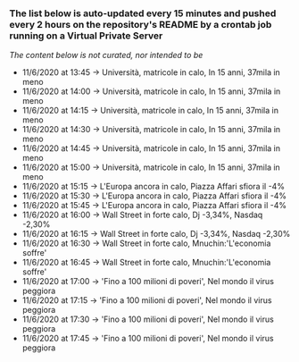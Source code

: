 ### The list below is auto-updated every 15 minutes and pushed every 2 hours on the repository's README by a crontab job running on a Virtual Private Server

*The content below is not curated, nor intended to be*

- 11/6/2020 at 13:45 -> Università, matricole in calo, In 15 anni, 37mila in meno
- 11/6/2020 at 14:00 -> Università, matricole in calo, In 15 anni, 37mila in meno
- 11/6/2020 at 14:15 -> Università, matricole in calo, In 15 anni, 37mila in meno
- 11/6/2020 at 14:30 -> Università, matricole in calo, In 15 anni, 37mila in meno
- 11/6/2020 at 14:45 -> Università, matricole in calo, In 15 anni, 37mila in meno
- 11/6/2020 at 15:00 -> Università, matricole in calo, In 15 anni, 37mila in meno
- 11/6/2020 at 15:15 -> L'Europa ancora in calo, Piazza Affari sfiora il -4%
- 11/6/2020 at 15:30 -> L'Europa ancora in calo, Piazza Affari sfiora il -4%
- 11/6/2020 at 15:45 -> L'Europa ancora in calo, Piazza Affari sfiora il -4%
- 11/6/2020 at 16:00 -> Wall Street in forte calo, Dj -3,34%, Nasdaq -2,30%
- 11/6/2020 at 16:15 -> Wall Street in forte calo, Dj -3,34%, Nasdaq -2,30%
- 11/6/2020 at 16:30 -> Wall Street in forte calo, Mnuchin:'L'economia soffre'
- 11/6/2020 at 16:45 -> Wall Street in forte calo, Mnuchin:'L'economia soffre'
- 11/6/2020 at 17:00 -> 'Fino a 100 milioni di poveri', Nel mondo il virus peggiora
- 11/6/2020 at 17:15 -> 'Fino a 100 milioni di poveri', Nel mondo il virus peggiora
- 11/6/2020 at 17:30 -> 'Fino a 100 milioni di poveri', Nel mondo il virus peggiora
- 11/6/2020 at 17:45 -> 'Fino a 100 milioni di poveri', Nel mondo il virus peggiora

